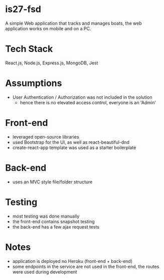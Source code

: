 # is27-fsd
A simple Web application that tracks and manages boats, the web application works on mobile and on a PC.

# Tech Stack
React.js, Node.js, Express.js, MongoDB, Jest

# Assumptions
- User Authentication / Authorization was not included in the solution
  - hence there is no elevated access control, everyone is an 'Admin'

# Front-end 
- leveraged open-source libraries
- used Bootstrap for the UI, as well as react-beautiful-dnd
- create-react-app template was used as a starter boilerplate

# Back-end
- uses an MVC style file/folder structure

# Testing
- most testing was done manually
- the front-end contains snapshot testing
- the back-end has a few ajax request tests

# Notes
- application is deployed no Heroku (front-end + back-end)
- some endpoints in the service are not used in the front-end, the routes were used during development
